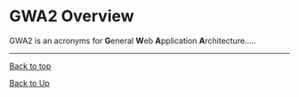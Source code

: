 
# GWA2 Overview

GWA2 is an acronyms for **G**eneral **W**eb **A**pplication **A**rchitecture.....
 

---
[Back to top](index)

[Back to Up](../index)


<!--stackedit_data:
eyJoaXN0b3J5IjpbMjA2OTY1Mzg4NywtMTUwODg5NzQzMCwtNT
E4Nzk0NTE2XX0=
-->